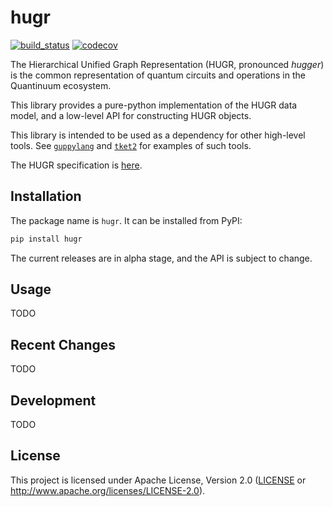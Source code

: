 hugr
===============

[![build_status][]](https://github.com/CQCL/hugr/actions)
[![codecov][]](https://codecov.io/gh/CQCL/hugr)

The Hierarchical Unified Graph Representation (HUGR, pronounced _hugger_) is the
common representation of quantum circuits and operations in the Quantinuum
ecosystem.

This library provides a pure-python implementation of the HUGR data model, and
a low-level API for constructing HUGR objects.

This library is intended to be used as a dependency for other high-level tools.
See [`guppylang`][] and [`tket2`][] for examples of such tools.

The HUGR specification is [here](https://github.com/CQCL/hugr/blob/main/specification/hugr.md).

  [`guppylang`]: https://pypi.org/project/guppylang/
  [`tket2`]: https://github.com/CQCL/tket2


## Installation

The package name is `hugr`. It can be installed from PyPI:
```bash
pip install hugr
```

The current releases are in alpha stage, and the API is subject to change.

## Usage

TODO

## Recent Changes

TODO

## Development

TODO

## License

This project is licensed under Apache License, Version 2.0 ([LICENSE][] or http://www.apache.org/licenses/LICENSE-2.0).

  [build_status]: https://github.com/CQCL/hugr/actions/workflows/ci-py.yml/badge.svg?branch=main
  [codecov]: https://img.shields.io/codecov/c/gh/CQCL/hugr?logo=codecov
  [LICENSE]: https://github.com/CQCL/hugr/blob/main/LICENCE
  [CHANGELOG]: https://github.com/CQCL/hugr/blob/main/quantinuum-hugr-py/CHANGELOG.md
